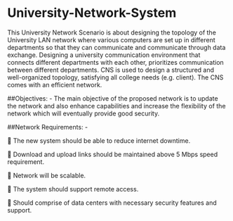 # University-Network-System
This University Network Scenario is about designing the topology of the University
LAN network where various computers are set up in different departments so that they
can communicate and communicate through data exchange. Designing a university
communication environment that connects different departments with each other,
prioritizes communication between different departments. CNS is used to design a
structured and well-organized topology, satisfying all college needs (e.g. client). The
CNS comes with an efficient network.

##Objectives: -
The main objective of the proposed network is to update the network and also enhance
capabilities and increase the flexibility of the network which will eventually provide
good security.

##Network Requirements: -

 The new system should be able to reduce internet downtime.

 Download and upload links should be maintained above 5 Mbps speed requirement.

 Network will be scalable.

 The system should support remote access.

 Should comprise of data centers with necessary security features and support.

